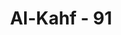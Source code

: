 ---
title: "Al-Kahf - 91"
no: 91
arabic_no: ٩١
ayah: كَذٰلِكَۗ وَقَدْ اَحَطْنَا بِمَا لَدَيْهِ خُبْرًا 
translation: "demikianlah, dan sesungguhnya Kami mengetahui segala sesuatu yang ada padanya (Zulkarnain)."
tafsir: "Selanjutnya perjalanan Zulkarnain itu seperti yang telah diterangkan di atas, sampai ke ujung Barat dan Timur dan telah sampai ke puncak kebesarannya dalam pemerintahannya yang jarang ada bandingannya. Sungguh Kami mengetahui apa saja yang ada padanya dan apa-apa yang diperbuatnya bersama bala tentaranya, walaupun mereka tersebar luas di seluruh permukaan bumi."
---